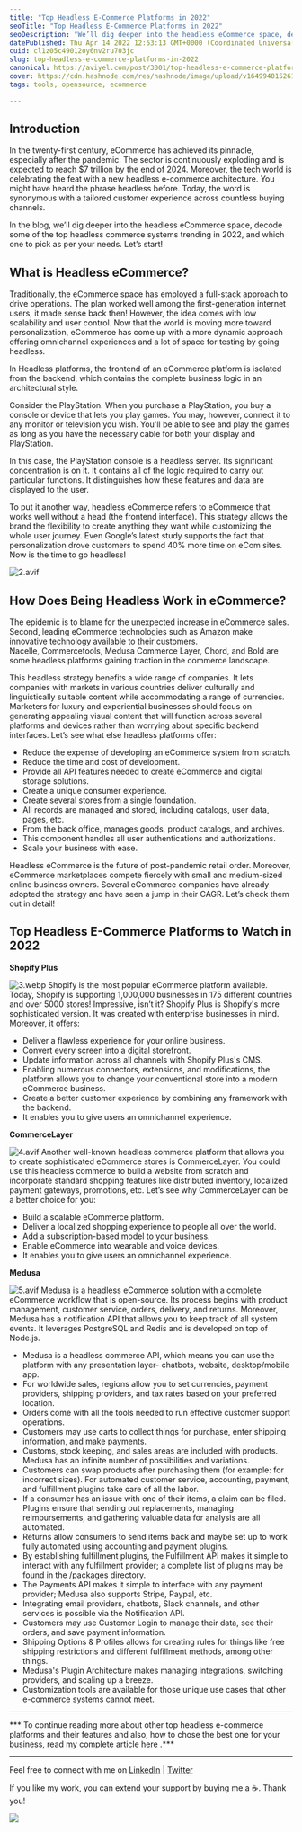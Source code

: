 ```yaml
---
title: "Top Headless E-Commerce Platforms in 2022"
seoTitle: "Top Headless E-Commerce Platforms in 2022"
seoDescription: "We’ll dig deeper into the headless eCommerce space, decode some of the top headless commerce systems trending in 2022, and which pick as per your needs."
datePublished: Thu Apr 14 2022 12:53:13 GMT+0000 (Coordinated Universal Time)
cuid: cl1z05c49012oy6nv2ru703jc
slug: top-headless-e-commerce-platforms-in-2022
canonical: https://aviyel.com/post/3001/top-headless-e-commerce-platforms-in-2022
cover: https://cdn.hashnode.com/res/hashnode/image/upload/v1649940152611/s1A28reQI.png
tags: tools, opensource, ecommerce

---
```


## Introduction

In the twenty-first century, eCommerce has achieved its pinnacle, especially after the pandemic. The sector is continuously exploding and is expected to reach $7 trillion by the end of 2024. Moreover, the tech world is celebrating the feat with a new headless e-commerce architecture. You might have heard the phrase headless before. Today, the word is synonymous with a tailored customer experience across countless buying channels.

In the blog, we’ll dig deeper into the headless eCommerce space, decode some of the top headless commerce systems trending in 2022, and which one to pick as per your needs. Let’s start!

## What is Headless eCommerce?

Traditionally, the eCommerce space has employed a full-stack approach to drive operations. The plan worked well among the first-generation internet users, it made sense back then! However, the idea comes with low scalability and user control. Now that the world is moving more toward personalization, eCommerce has come up with a more dynamic approach offering omnichannel experiences and a lot of space for testing by going headless.

In Headless platforms, the frontend of an eCommerce platform is isolated from the backend, which contains the complete business logic in an architectural style.

Consider the PlayStation. When you purchase a PlayStation, you buy a console or device that lets you play games. You may, however, connect it to any monitor or television you wish. You'll be able to see and play the games as long as you have the necessary cable for both your display and PlayStation.

In this case, the PlayStation console is a headless server. Its significant concentration is on it. It contains all of the logic required to carry out particular functions. It distinguishes how these features and data are displayed to the user.

To put it another way, headless eCommerce refers to eCommerce that works well without a head (the frontend interface). This strategy allows the brand the flexibility to create anything they want while customizing the whole user journey. Even Google’s latest study supports the fact that personalization drove customers to spend 40% more time on eCom sites. Now is the time to go headless!

![2.avif](https://cdn.hashnode.com/res/hashnode/image/upload/v1649940218326/db2fuSauH.avif)

## How Does Being Headless Work in eCommerce?

The epidemic is to blame for the unexpected increase in eCommerce sales. Second, leading eCommerce technologies such as Amazon make innovative technology available to their customers. Nacelle, Commercetools, Medusa Commerce Layer, Chord, and Bold are some headless platforms gaining traction in the commerce landscape.

This headless strategy benefits a wide range of companies. It lets companies with markets in various countries deliver culturally and linguistically suitable content while accommodating a range of currencies. Marketers for luxury and experiential businesses should focus on generating appealing visual content that will function across several platforms and devices rather than worrying about specific backend interfaces. Let’s see what else headless platforms offer:

- Reduce the expense of developing an eCommerce system from scratch.
- Reduce the time and cost of development.
- Provide all API features needed to create eCommerce and digital storage solutions.
- Create a unique consumer experience.
- Create several stores from a single foundation.
- All records are managed and stored, including catalogs, user data, pages, etc.
- From the back office, manages goods, product catalogs, and archives.
- This component handles all user authentications and authorizations.
- Scale your business with ease.

Headless eCommerce is the future of post-pandemic retail order. Moreover, eCommerce marketplaces compete fiercely with small and medium-sized online business owners. Several eCommerce companies have already adopted the strategy and have seen a jump in their CAGR. Let’s check them out in detail!

## Top Headless E-Commerce Platforms to Watch in 2022

**Shopify Plus**

![3.webp](https://cdn.hashnode.com/res/hashnode/image/upload/v1649940243645/D5ya8ZCgb.webp)
Shopify is the most popular eCommerce platform available. Today, Shopify is supporting 1,000,000 businesses in 175 different countries and over 5000 stores! Impressive, isn’t it? Shopify Plus is Shopify's more sophisticated version. It was created with enterprise businesses in mind. Moreover, it offers:

- Deliver a flawless experience for your online business.
- Convert every screen into a digital storefront.
- Update information across all channels with Shopify Plus's CMS.
- Enabling numerous connectors, extensions, and modifications, the platform allows you to change your conventional store into a modern eCommerce business.
- Create a better customer experience by combining any framework with the backend.
- It enables you to give users an omnichannel experience.

**CommerceLayer**

![4.avif](https://cdn.hashnode.com/res/hashnode/image/upload/v1649940250603/tTFBXoZt0.avif)
Another well-known headless commerce platform that allows you to create sophisticated eCommerce stores is CommerceLayer. You could use this headless commerce to build a website from scratch and incorporate standard shopping features like distributed inventory, localized payment gateways, promotions, etc. Let’s see why CommerceLayer can be a better choice for you:

- Build a scalable eCommerce platform.
- Deliver a localized shopping experience to people all over the world.
- Add a subscription-based model to your business.
- Enable eCommerce into wearable and voice devices.
- It enables you to give users an omnichannel experience.

**Medusa**

![5.avif](https://cdn.hashnode.com/res/hashnode/image/upload/v1649940257498/Tyh82NcCj.avif)
Medusa is a headless eCommerce solution with a complete eCommerce workflow that is open-source. Its process begins with product management, customer service, orders, delivery, and returns. Moreover, Medusa has a notification API that allows you to keep track of all system events. It leverages PostgreSQL and Redis and is developed on top of Node.js.

- Medusa is a headless commerce API, which means you can use the platform with any presentation layer- chatbots, website, desktop/mobile app.
- For worldwide sales, regions allow you to set currencies, payment providers, shipping providers, and tax rates based on your preferred location.
- Orders come with all the tools needed to run effective customer support operations.
- Customers may use carts to collect things for purchase, enter shipping information, and make payments.
- Customs, stock keeping, and sales areas are included with products. Medusa has an infinite number of possibilities and variations.
- Customers can swap products after purchasing them (for example: for incorrect sizes). For automated customer service, accounting, payment, and fulfillment plugins take care of all the labor.
- If a consumer has an issue with one of their items, a claim can be filed. Plugins ensure that sending out replacements, managing reimbursements, and gathering valuable data for analysis are all automated.
- Returns allow consumers to send items back and maybe set up to work fully automated using accounting and payment plugins.
- By establishing fulfillment plugins, the Fulfillment API makes it simple to interact with any fulfillment provider; a complete list of plugins may be found in the /packages directory.
- The Payments API makes it simple to interface with any payment provider; Medusa also supports Stripe, Paypal, etc.
- Integrating email providers, chatbots, Slack channels, and other services is possible via the Notification API.
- Customers may use Customer Login to manage their data, see their orders, and save payment information.
- Shipping Options & Profiles allows for creating rules for things like free shipping restrictions and different fulfillment methods, among other things.
- Medusa's Plugin Architecture makes managing integrations, switching providers, and scaling up a breeze.
- Customization tools are available for those unique use cases that other e-commerce systems cannot meet.

<hr></hr>

*** To continue reading more about other top headless e-commerce platforms and their features and also, how to chose the best one for your business, read my complete article [here](https://aviyel.com/post/3001/top-headless-e-commerce-platforms-in-2022) .***

<hr></hr>

Feel free to connect with me on  [LinkedIn](https://www.linkedin.com/in/bhumikhokhani/)  |  [Twitter](https://twitter.com/bhumikhokhani) 
<br>
> 
If you like my work, you can extend your support by buying me a ☕. Thank you!

<a href="https://www.buymeacoffee.com/bhumikhokhani"><img src="https://img.buymeacoffee.com/button-api/?text=Buy me a coffee&emoji=&slug=bhumikhokhani&button_colour=FF5F5F&font_colour=ffffff&font_family=Cookie&outline_colour=000000&coffee_colour=FFDD00"></a>